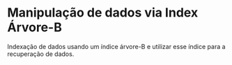# Manipulação de dados via Index Árvore-B
Indexação de dados usando um índice árvore-B e utilizar esse índice para a recuperação de dados.
